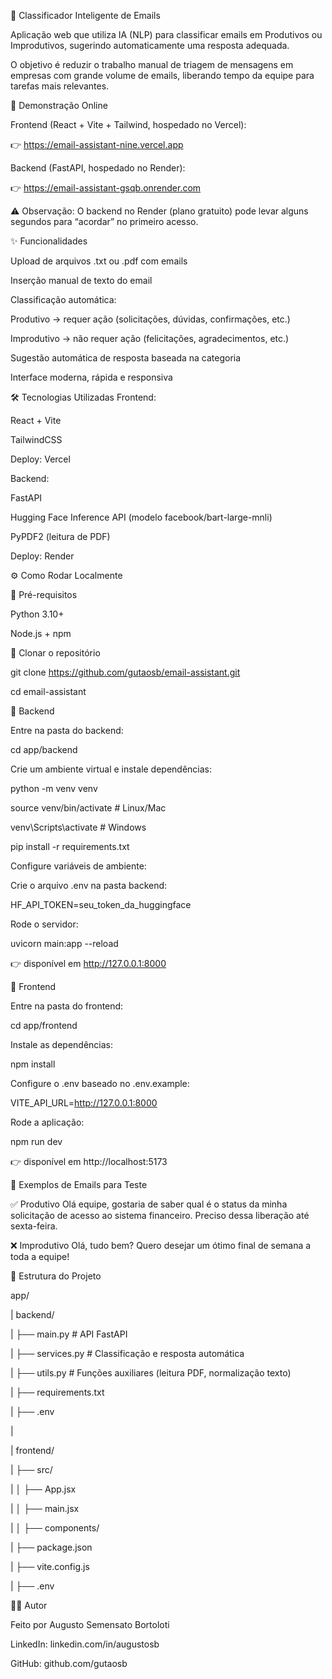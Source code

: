 📧 Classificador Inteligente de Emails

Aplicação web que utiliza IA (NLP) para classificar emails em Produtivos ou Improdutivos, sugerindo automaticamente uma resposta adequada.

O objetivo é reduzir o trabalho manual de triagem de mensagens em empresas com grande volume de emails, liberando tempo da equipe para tarefas mais relevantes.

🚀 Demonstração Online

Frontend (React + Vite + Tailwind, hospedado no Vercel):

👉 https://email-assistant-nine.vercel.app

Backend (FastAPI, hospedado no Render):

👉 https://email-assistant-gsqb.onrender.com

⚠️ Observação: O backend no Render (plano gratuito) pode levar alguns segundos para “acordar” no primeiro acesso.

✨ Funcionalidades

Upload de arquivos .txt ou .pdf com emails

Inserção manual de texto do email

Classificação automática:

Produtivo → requer ação (solicitações, dúvidas, confirmações, etc.)

Improdutivo → não requer ação (felicitações, agradecimentos, etc.)

Sugestão automática de resposta baseada na categoria

Interface moderna, rápida e responsiva

🛠️ Tecnologias Utilizadas
Frontend:

React + Vite

TailwindCSS

Deploy: Vercel

Backend:

FastAPI

Hugging Face Inference API (modelo facebook/bart-large-mnli)

PyPDF2 (leitura de PDF)

Deploy: Render

⚙️ Como Rodar Localmente

🔹 Pré-requisitos

Python 3.10+

Node.js + npm

🔹 Clonar o repositório

git clone https://github.com/gutaosb/email-assistant.git

cd email-assistant

🔹 Backend

Entre na pasta do backend:

cd app/backend

Crie um ambiente virtual e instale dependências:

python -m venv venv

source venv/bin/activate # Linux/Mac

venv\Scripts\activate # Windows

pip install -r requirements.txt

Configure variáveis de ambiente:

Crie o arquivo .env na pasta backend:

HF_API_TOKEN=seu_token_da_huggingface

Rode o servidor:

uvicorn main:app --reload

👉 disponível em http://127.0.0.1:8000

🔹 Frontend

Entre na pasta do frontend:

cd app/frontend

Instale as dependências:

npm install

Configure o .env baseado no .env.example:

VITE_API_URL=http://127.0.0.1:8000

Rode a aplicação:

npm run dev

👉 disponível em http://localhost:5173

🧪 Exemplos de Emails para Teste

✅ Produtivo
Olá equipe, gostaria de saber qual é o status da minha solicitação de acesso ao sistema financeiro. Preciso dessa liberação até sexta-feira.

❌ Improdutivo
Olá, tudo bem? Quero desejar um ótimo final de semana a toda a equipe!

📂 Estrutura do Projeto

app/

| backend/

| ├── main.py # API FastAPI

| ├── services.py # Classificação e resposta automática

| ├── utils.py # Funções auxiliares (leitura PDF, normalização texto)

| ├── requirements.txt

| ├── .env

|

| frontend/

| ├── src/

| │ ├── App.jsx

| │ ├── main.jsx

| │ ├── components/

| ├── package.json

| ├── vite.config.js

| ├── .env

👨‍💻 Autor

Feito por Augusto Semensato Bortoloti

LinkedIn: linkedin.com/in/augustosb

GitHub: github.com/gutaosb
